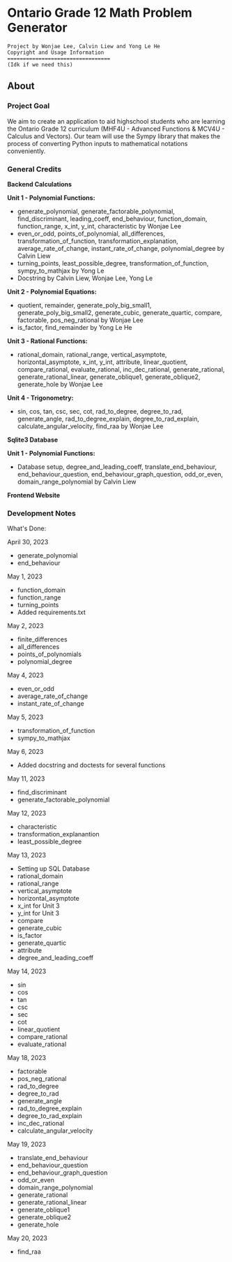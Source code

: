 # Ontario Grade 12 Math Problem Generator #

```
Project by Wonjae Lee, Calvin Liew and Yong Le He
Copyright and Usage Information
=================================
(Idk if we need this)

```

## **About** ##

### **Project Goal** ###
  We aim to create an application to aid highschool students who are learning the Ontario Grade 12 curriculum (MHF4U - Advanced Functions & MCV4U - Calculus and Vectors). Our team will use the Sympy library that makes the process of converting Python inputs to mathematical notations conveniently.


### **General Credits** ###

**Backend Calculations**

**Unit 1 - Polynomial Functions:**
* generate_polynomial, generate_factorable_polynomial, find_discriminant, leading_coeff, end_behaviour, function_domain, function_range, x_int, y_int, characteristic by Wonjae Lee
* even_or_odd, points_of_polynomial, all_differences, transformation_of_function, transformation_explanation, average_rate_of_change, instant_rate_of_change, polynomial_degree by Calvin Liew
* turning_points, least_possible_degree, transformation_of_function, sympy_to_mathjax by Yong Le
* Docstring by Calvin Liew, Wonjae Lee, Yong Le

**Unit 2 - Polynomial Equations:**
* quotient, remainder, generate_poly_big_small1, generate_poly_big_small2, generate_cubic, generate_quartic, compare, factorable, pos_neg_rational by Wonjae Lee
* is_factor, find_remainder by Yong Le He

**Unit 3 - Rational Functions:**
* rational_domain, rational_range, vertical_asymptote, horizontal_asymptote, x_int, y_int, attribute, linear_quotient, compare_rational, evaluate_rational, inc_dec_rational, generate_rational, generate_rational_linear, generate_oblique1, generate_oblique2, generate_hole by Wonjae Lee

**Unit 4 - Trigonometry:**
* sin, cos, tan, csc, sec, cot, rad_to_degree, degree_to_rad, generate_angle, rad_to_degree_explain, degree_to_rad_explain, calculate_angular_velocity, find_raa by Wonjae Lee

**Sqlite3 Database**

**Unit 1 - Polynomial Functions:**
* Database setup, degree_and_leading_coeff, translate_end_behaviour, end_behaviour_question, end_behaviour_graph_question, odd_or_even, domain_range_polynomial by Calvin Liew

**Frontend Website**


### **Development Notes** ###

What's Done:

April 30, 2023
* generate_polynomial
* end_behaviour

May 1, 2023
* function_domain
* function_range
* turning_points
* Added requirements.txt

May 2, 2023
* finite_differences
* all_differences
* points_of_polynomials
* polynomial_degree

May 4, 2023
* even_or_odd
* average_rate_of_change
* instant_rate_of_change

May 5, 2023
* transformation_of_function
* sympy_to_mathjax

May 6, 2023
* Added docstring and doctests for several functions

May 11, 2023
* find_discriminant
* generate_factorable_polynomial

May 12, 2023
* characteristic
* transformation_explanantion
* least_possible_degree

May 13, 2023
* Setting up SQL Database
* rational_domain 
* rational_range 
* vertical_asymptote
* horizontal_asymptote 
* x_int for Unit 3
* y_int for Unit 3
* compare
* generate_cubic
* is_factor
* generate_quartic
* attribute
* degree_and_leading_coeff

May 14, 2023
* sin
* cos
* tan
* csc
* sec
* cot
* linear_quotient
* compare_rational
* evaluate_rational

May 18, 2023
* factorable
* pos_neg_rational
* rad_to_degree
* degree_to_rad
* generate_angle
* rad_to_degree_explain
* degree_to_rad_explain
* inc_dec_rational
* calculate_angular_velocity

May 19, 2023
* translate_end_behaviour
* end_behaviour_question
* end_behaviour_graph_question
* odd_or_even
* domain_range_polynomial
* generate_rational
* generate_rational_linear
* generate_oblique1
* generate_oblique2
* generate_hole

May 20, 2023
* find_raa
